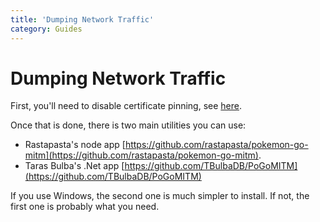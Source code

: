 ```yaml
---
title: 'Dumping Network Traffic'
category: Guides
---
```


# Dumping Network Traffic

First, you'll need to disable certificate pinning, see [here](un-nning).  

Once that is done, there is two main utilities you can use: 

- Rastapasta's node app [https://github.com/rastapasta/pokemon-go-mitm](https://github.com/rastapasta/pokemon-go-mitm).
- Taras Bulba's .Net app [https://github.com/TBulbaDB/PoGoMITM](https://github.com/TBulbaDB/PoGoMITM)

If you use Windows, the second one is much simpler to install. If not, the first one is probably what you need.
